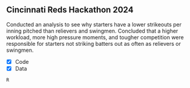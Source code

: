 ## Cincinnati Reds Hackathon 2024
Conducted an analysis to see why starters have a lower strikeouts per inning pitched than relievers and swingmen. Concluded that a higher workload, more high pressure moments, and tougher competition were responsible for starters not striking batters out as often as relievers or swingmen. 
- [x] Code
- [x] Data

`R`
